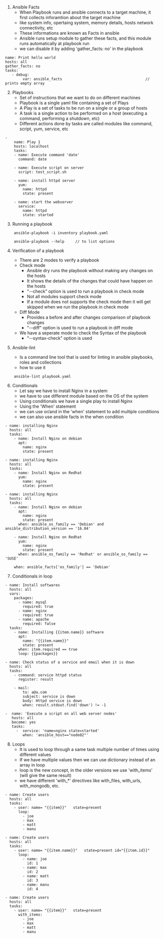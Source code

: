 1. Ansible Facts
    - When Playbook runs and ansible connects to a target machine, it first collects inforamtion about the target machine
    - like system info, opertaing system, memory details, hosts network connectivity, etc
    - These informations are known as Facts in ansible
    - Ansible runs setup module to gather these facts, and this module runs automatically at playbook run
    - we can disable it by adding 'gather_facts: no' in the playbook

```
name: Print hello world
hosts: all
gather_facts: no
tasks:
   - debug:
        var: ansible_facts                                      // prints empty array
```

2. Playbooks
   - Set of instructions that we want to do on different machines
   - Playbook is a single yaml file containing a set of Plays
   - A Play is a set of tasks to be run on a single or a group of hosts
   - A task is a single action to be performed on a host (executing a command, performing a shutdown, etc)
   - Different actions done by tasks are called modules like command, script, yum, service, etc

```
-
    name: Play 1
    hosts: localhost
    tasks:
    - name: Execute command 'date'
      command: date

    - name: Execute script on server
      script: test_script.sh

    - name: install httpd server
      yum:
        name: httpd
        state: present

    - name: start the webserver
      service:
        name: httpd
        state: started    

```

3. Running a playbook

```
    ansible-playbook -i inventory playbook.yaml

    ansible-playbook --help     // to list options
```

4. Verification of a playbook
   - There are 2 modes to verify a playbook
   - Check mode
     - Ansible dry runs the playbook without making any changes on the hosts
     - It shows the details of the changes that could have happen on the hosts
     - "--check" option is used to run a playbook in check mode
     - Not all modules support check mode
     - If a module does not supports the check mode then it will get skipped when we run the playbook in check mode
   - Diff Mode
     - Provides a before and after changes comparison of playbook changes
     - "--diff" option is used to run a playbook in diff mode
   - We have a seperate mode to check the Syntax of the playbook
     - "--syntax-check" option is used

5. Ansible-lint
   - Is a command line tool that is used for linting in ansible playbooks, roles and collections
   - how to use it
```
    ansible-lint playbook.yaml
```

6. Conditionals
   - Let say we have to install Nginx in a system
   - we have to use different module based on the OS of the system
   - Using conditionals we have a single play to install Nginx
   - Using the 'When' statement
   - we can use or/and in the 'when' statement to add multiple conditions
   - we can also use ansible facts in the when condition

```
- name: installing Nginx
  hosts: all
  tasks:
    - name: Install Nginx on debian
      apt:
        name: nginx
        state: present
```

```
- name: installing Nginx
  hosts: all
  tasks:
    - name: Install Nginx on Redhat
      yum:
        name: nginx
        state: present
```

```
- name: installing Nginx
  hosts: all
  tasks:
    - name: Install Nginx on debian
      apt:
        name: nginx
        state: present
      when: ansible_os_family == 'Debian' and ansible_distribution_version == '16.04'

    - name: Install Nginx on Redhat
      yum:
        name: nginx
        state: present
      when: ansible_os_family == 'Redhat' or ansible_os_family == 'SUSE'
```

``` Using ansible facts
    when: ansible_facts['os_family'] == 'Debian'
```

7. Conditionals in loop

```
- name: Install softwares
  hosts: all
  vars:
    packages:
      - name: mysql
        required: true
      - name: nginx
        required: true
      - name: apache
        required: false
  tasks:
    - name: Installing {{item.name}} software
      apt:
        name: "{{item.name}}"
        state: present
      when: item.required == true
      loop: {{packages}}
```

```
- name: Check status of a service and email when it is down
  hosts: all
  tasks:
    - command: service httpd status
      register: result

    - mail:
        to: a@a.com
        subject: service is down
        body: Httpd service is down
        when: result.stdout.find('down') != -1
```

```
-  name: 'Execute a script on all web server nodes'
   hosts: all
   become: yes
   tasks:
     -  service: 'name=nginx state=started'
        when: 'ansible_host=="node02"'
```

8. Loops
   - It is used to loop through a same task multiple number of times using different values
   - If we have multiple values then we can use dictionary instead of an array in loop
   - loop is the new concept, in the older versions we use 'with_items' (will give the same result)
   - we have different 'with_*' directives like with_files, with_urls, with_mongodb, etc.

```
- name: Create users
  hosts: all
  tasks:
    - user: name= "{{item}}"   state=present
      loop:
        - joe
        - max
        - matt
        - manu
```

```
- name: Create users
  hosts: all
  tasks:
    - user: name= "{{item.name}}"   state=present id="{{item.id}}"
      loop:
        - name: joe
          id: 1
        - name: max
          id: 2
        - name: matt
          id: 3
        - name: manu
          id: 4
```

```
- name: Create users
  hosts: all
  tasks:
    - user: name= "{{item}}"   state=present
      with_items:
        - joe
        - max
        - matt
        - manu
```